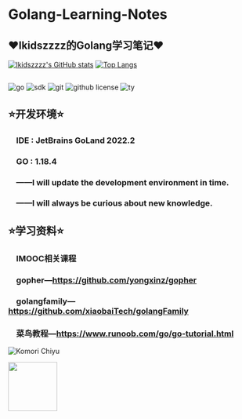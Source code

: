 # Golang-Learning-Notes

## ❤lkidszzzz的Golang学习笔记❤

[![lkidszzzz's GitHub stats](https://github-readme-stats.vercel.app/api?username=lkidszzzz&show_icons=true&theme=dracula)](https://github.com/anuraghazra/github-readme-stats)
[![Top Langs](https://github-readme-stats.vercel.app/api/top-langs/?username=lkidszzzz&show_icons=true&theme=dracula)](https://github.com/anuraghazra/github-readme-stats)

##
![go](https://img.shields.io/badge/language-golang-brightgreen)
![sdk](https://img.shields.io/github/go-mod/go-version/lkidszzzz/Golang-Learning-Notes?filename=%2FPart1%2Fgo.mod)
![git](https://img.shields.io/badge/github-%40lkidszzzz-yellow)
![github license](https://img.shields.io/github/license/lkidszzzz/Golang-Learning-Notes)
![ty](https://img.shields.io/badge/%E7%89%B9%E5%88%AB%E9%B8%A3%E8%B0%A2-github%40KevynTang-yellow)

## ⭐开发环境⭐

### &ensp;&ensp;IDE : JetBrains GoLand 2022.2
### &ensp;&ensp;GO : 1.18.4
### &ensp;&ensp;——I will update the development environment in time.
### &ensp;&ensp;——I will always be curious about new knowledge.

## ⭐学习资料⭐

### &ensp;&ensp;IMOOC相关课程
### &ensp;&ensp;gopher—https://github.com/yongxinz/gopher
### &ensp;&ensp;golangfamily—https://github.com/xiaobaiTech/golangFamily
### &ensp;&ensp;菜鸟教程—https://www.runoob.com/go/go-tutorial.html

![Komori Chiyu](https://i0.hdslb.com/bfs/album/a026356dfcd19e6a36aa2770e0d46875d5bbb87c.png)

[<img src="https://img-blog.csdnimg.cn/2020102116384135.png" width="100px">](https://i0.hdslb.com/bfs/album/a026356dfcd19e6a36aa2770e0d46875d5bbb87c.png)

